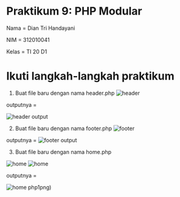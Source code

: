 # Praktikum 9: PHP Modular

Nama    = Dian Tri Handayani

NIM     = 312010041

Kelas   = TI 20 D1


# Ikuti langkah-langkah praktikum

1. Buat file baru dengan nama header.php
![header](https://user-images.githubusercontent.com/101880835/171992508-665da9f1-d9e1-4cac-9d34-82f0b83465b3.png)

outputnya =

![header output](https://user-images.githubusercontent.com/101880835/171992329-c94ee99f-75fa-440f-a7ac-b2547b76bf49.png)

2. Buat file baru dengan nama footer.php
![footer](https://user-images.githubusercontent.com/101880835/171992503-916709f6-0369-4208-ad48-8b885cae505f.png)

outputnya =
![footer output](https://user-images.githubusercontent.com/101880835/171992318-d6fde051-defb-4021-978a-9f1ea9178a46.png)

3. Buat file baru dengan nama home.php

![home](https://user-images.githubusercontent.com/101880835/171992493-937f957a-f177-41d6-b654-f5b76f0c3dfb.png)
![home](https://user-images.githubusercontent.com/101880835/171992496-050abdeb-f93c-410b-a174-d0c4bd7785c6.png)
 
 outputnya =
 
![home php1](https://user-images.githubusercontent.com/101880835/171992325-57eb762a-92ac-4cfa-b3a6-2d7f485c81e2.png)png)
